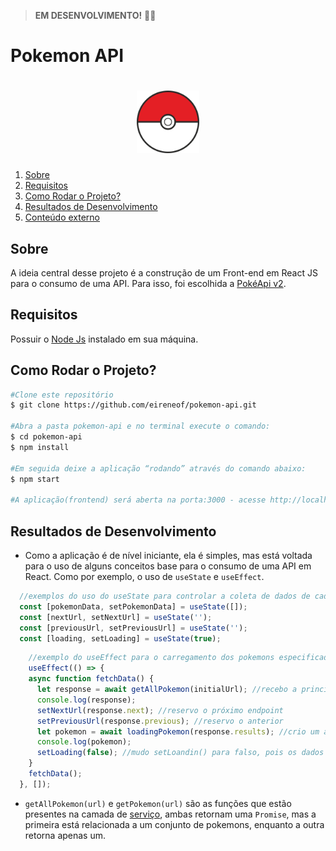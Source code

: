 > **EM DESENVOLVIMENTO!** :woman_technologist:
# Pokemon API


<h1 align="center">
    <img src="src/assets/logo-pokemon.png" width="100"/>
</h1>

<ol>
    <li><a href="#sobre">Sobre</a></li>
        <li> <a href="#requisitos">Requisitos</a></li>
        <li> <a href="#comorodaroprojeto">Como Rodar o Projeto?</a> </li>
        <li> <a href="#resultados"> Resultados de Desenvolvimento</a> </li>
        <li> <a href="#conteudoxterno">Conteúdo externo</a></li>
</ol>

<h2 id="sobre">Sobre</h2> 

A ideia central desse projeto é a construção de um Front-end em React JS para o consumo de uma API. Para isso, foi escolhida a [PokéApi v2](https://pokeapi.co/docs/v2).

<h2 id="requisitos">Requisitos</h2> 

Possuir o [Node Js](https://nodejs.org/en/) instalado em sua máquina.

<h2 id="comorodaroprojeto">Como Rodar o Projeto?</h2> 

``` bash
#Clone este repositório
$ git clone https://github.com/eireneof/pokemon-api.git

#Abra a pasta pokemon-api e no terminal execute o comando:
$ cd pokemon-api
$ npm install

#Em seguida deixe a aplicação “rodando” através do comando abaixo:
$ npm start

#A aplicação(frontend) será aberta na porta:3000 - acesse http://localhost:3000. 

```

<h2 id="resultados">Resultados de Desenvolvimento</h2> 

* Como a aplicação é de nível iniciante, ela é simples, mas está voltada para o uso de alguns conceitos base para o consumo de uma API em React. Como por exemplo, o uso de `useState` e `useEffect`.

``` javascript
  //exemplos do uso do useState para controlar a coleta de dados de cada pokemon, o próximo endpoint, o anteriaor e também o carregamento da página (respectivamente)
  const [pokemonData, setPokemonData] = useState([]);
  const [nextUrl, setNextUrl] = useState('');
  const [previousUrl, setPreviousUrl] = useState('');
  const [loading, setLoading] = useState(true);

```


``` javascript
    //exemplo do useEffect para o carregamento dos pokemons especificados
    useEffect(() => {
    async function fetchData() {
      let response = await getAllPokemon(initialUrl); //recebo a princípio todos os dados do endpoint principal (initialUrl)
      console.log(response);
      setNextUrl(response.next); //reservo o próximo endpoint
      setPreviousUrl(response.previous); //reservo o anterior
      let pokemon = await loadingPokemon(response.results); //crio um array com todos os pokemons disponibilizados por esse endpoint
      console.log(pokemon);
      setLoading(false); //mudo setLoandin() para falso, pois os dados já foram carregados
    }
    fetchData();
  }, []);

```

* `getAllPokemon(url)` e `getPokemon(url)` são as funções que estão presentes na camada de [serviço](https://github.com/eireneof/pokemon-api/blob/main/src/services/pokemon.js), ambas retornam uma `Promise`, mas a primeira está relacionada a um conjunto de pokemons, enquanto a outra retorna apenas um. 
